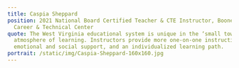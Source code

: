 ```yaml
---
title: Caspia Sheppard
position: 2021 National Board Certified Teacher & CTE Instructor, Boone County
  Career & Technical Center
quote: The West Virginia educational system is unique in the ‘small town’
  atmosphere of learning. Instructors provide more one-on-one instruction,
  emotional and social support, and an individualized learning path.
portrait: /static/img/Caspia-Sheppard-160x160.jpg
---
```

